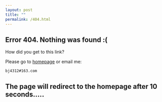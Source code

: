 ```yaml
---
layout: post
title: ""
permalink: /404.html
---
```



<script language="JavaScript"> function myrefresh(){window.location="/";}setTimeout('myrefresh()',10000);</script>

## Error 404. Nothing was found :(

How did you get to this link?

Please go to [homepage](/) or email me:

    bj4312#163.com

## The page will redirect to the homepage after 10 seconds.....
